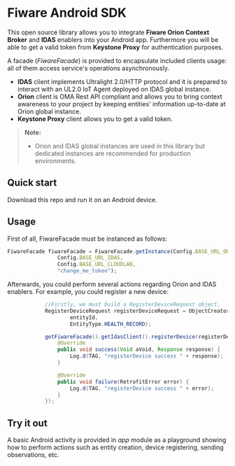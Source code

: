 Fiware Android SDK
===================

This open source library allows you to integrate **Fiware Orion Context Broker** and **IDAS** enablers into your Android app. Furthermore you will be able to get a valid token from **Keystone Proxy** for authentication purposes.

A facade (*FiwareFacade*) is provided to encapsulate included clients usage: all of them access service's operations asynchronously. 
* **IDAS** client implements Ultralight 2.0/HTTP protocol and it is prepared to interact with an UL2.0 IoT Agent deployed on IDAS global instance. 
* **Orion** client is OMA Rest API compliant and allows you to bring context awareness to your project by keeping entities' information up-to-date at Orion global instance.
* **Keystone Proxy** client allows you to get a valid token.


> **Note:**
> - Orion and IDAS global instances are used in this library but dedicated instances are recommended for production environments.


Quick start
-------------

Download this repo and run it on an Android device.

Usage
-------------

First of all, FiwareFacade must be instanced as follows:

```javascript
FiwareFacade fiwareFacade = FiwareFacade.getInstance(Config.BASE_URL_ORION,
                Config.BASE_URL_IDAS,
                Config.BASE_URL_CLOUDLAB,
                "change_me_token");
```

Afterwards, you could perform several actions regarding Orion and IDAS enablers. For example, you could register a new device:

```java
			//Firstly, we must build a RegisterDeviceRequest object.
            RegisterDeviceRequest registerDeviceRequest = ObjectCreator.createRegisterDeviceRequest(deviceId,
                    entityId,
                    EntityType.HEALTH_RECORD);

            getFiwareFacade().getIdasClient().registerDevice(registerDeviceRequest, new Callback<Void>() {
                @Override
                public void success(Void aVoid, Response response) {
                    Log.d(TAG, "registerDevice success " + response);
                }

                @Override
                public void failure(RetrofitError error) {
                    Log.d(TAG, "registerDevice success " + error);
                }
            });

```

Try it out
-------------

A basic Android activity is provided in *app* module as a playground showing how to perform actions such as entity creation, device registering, sending observations, etc. 

